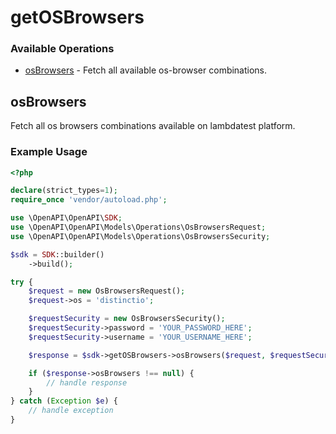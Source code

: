 # getOSBrowsers

### Available Operations

* [osBrowsers](#osbrowsers) - Fetch all available os-browser combinations.

## osBrowsers

Fetch all os browsers combinations available on lambdatest platform.

### Example Usage

```php
<?php

declare(strict_types=1);
require_once 'vendor/autoload.php';

use \OpenAPI\OpenAPI\SDK;
use \OpenAPI\OpenAPI\Models\Operations\OsBrowsersRequest;
use \OpenAPI\OpenAPI\Models\Operations\OsBrowsersSecurity;

$sdk = SDK::builder()
    ->build();

try {
    $request = new OsBrowsersRequest();
    $request->os = 'distinctio';

    $requestSecurity = new OsBrowsersSecurity();
    $requestSecurity->password = 'YOUR_PASSWORD_HERE';
    $requestSecurity->username = 'YOUR_USERNAME_HERE';

    $response = $sdk->getOSBrowsers->osBrowsers($request, $requestSecurity);

    if ($response->osBrowsers !== null) {
        // handle response
    }
} catch (Exception $e) {
    // handle exception
}
```
